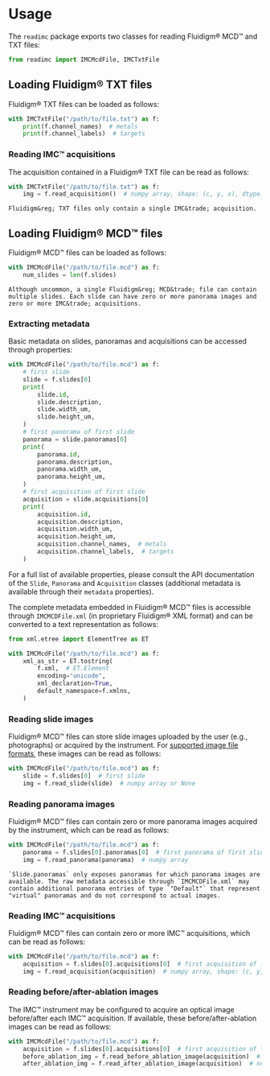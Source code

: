 # Usage

The `readimc` package exports two classes for reading Fluidigm&reg; MCD&trade; and TXT files:

```python
from readimc import IMCMcdFile, IMCTxtFile
```

## Loading Fluidigm&reg; TXT files

Fluidigm&reg; TXT files can be loaded as follows:

```python
with IMCTxtFile("/path/to/file.txt") as f:
    print(f.channel_names)  # metals
    print(f.channel_labels)  # targets
```

### Reading IMC&trade; acquisitions

The acquisition contained in a Fluidigm&reg; TXT file can be read as follows:

```python
with IMCTxtFile("/path/to/file.txt") as f:
    img = f.read_acquisition()  # numpy array, shape: (c, y, x), dtype: float32
```

```{note}
Fluidigm&reg; TXT files only contain a single IMC&trade; acquisition.
```

## Loading Fluidigm&reg; MCD&trade; files

Fluidigm&reg; MCD&trade; files can be loaded as follows:

```python
with IMCMcdFile("/path/to/file.mcd") as f:
    num_slides = len(f.slides)
```

```{note}
Although uncommon, a single Fluidigm&reg; MCD&trade; file can contain multiple slides. Each slide can have zero or more panorama images and zero or more IMC&trade; acquisitions.
```

### Extracting metadata

Basic metadata on slides, panoramas and acquisitions can be accessed through properties:

```python
with IMCMcdFile("/path/to/file.mcd") as f:
    # first slide
    slide = f.slides[0]
    print(
        slide.id,
        slide.description,
        slide.width_um, 
        slide.height_um,
    )
    # first panorama of first slide
    panorama = slide.panoramas[0]
    print(
        panorama.id,
        panorama.description,
        panorama.width_um, 
        panorama.height_um,
    )
    # first acquisition of first slide
    acquisition = slide.acquisitions[0]
    print(
        acquisition.id,
        acquisition.description,
        acquisition.width_um,
        acquisition.height_um,
        acquisition.channel_names,  # metals
        acquisition.channel_labels,  # targets
    )
```

For a full list of available properties, please consult the API documentation of the `Slide`, `Panorama` and `Acquisition` classes (additional metadata is available through their `metadata` properties).

The complete metadata embedded in Fluidigm&reg; MCD&trade; files is accessible through `IMCMCDFile.xml` (in proprietary Fluidigm&reg; XML format) and can be converted to a text representation as follows:

```python
from xml.etree import ElementTree as ET

with IMCMcdFile("/path/to/file.mcd") as f:
    xml_as_str = ET.tostring(
        f.xml,  # ET.Element
        encoding="unicode",
        xml_declaration=True,
        default_namespace=f.xmlns,
    )
```

### Reading slide images

Fluidigm&reg; MCD&trade; files can store slide images uploaded by the user (e.g., photographs) or acquired by the instrument. For [supported image file formats](https://imageio.readthedocs.io/en/stable/formats.html), these images can be read as follows:

```python
with IMCMcdFile("/path/to/file.mcd") as f:
    slide = f.slides[0]  # first slide
    img = f.read_slide(slide)  # numpy array or None
```

### Reading panorama images

Fluidigm&reg; MCD&trade; files can contain zero or more panorama images acquired by the instrument, which can be read as follows:

```python
with IMCMcdFile("/path/to/file.mcd") as f:
    panorama = f.slides[0].panoramas[0]  # first panorama of first slide
    img = f.read_panorama(panorama)  # numpy array
```

```{note}
`Slide.panoramas` only exposes panoramas for which panorama images are available. The raw metadata accessible through `IMCMCDFile.xml` may contain additional panorama entries of type `"Default"` that represent "virtual" panoramas and do not correspond to actual images.
```

### Reading IMC&trade; acquisitions

Fluidigm&reg; MCD&trade; files can contain zero or more IMC&trade; acquisitions, which can be read as follows:

```python
with IMCMcdFile("/path/to/file.mcd") as f:
    acquisition = f.slides[0].acquisitions[0]  # first acquisition of first slide
    img = f.read_acquisition(acquisition)  # numpy array, shape: (c, y, x), dtype: float32
```

### Reading before/after-ablation images

The IMC&trade; instrument may be configured to acquire an optical image before/after each IMC&trade; acquisition. If available, these before/after-ablation images can be read as follows:

```python
with IMCMcdFile("/path/to/file.mcd") as f:
    acquisition = f.slides[0].acquisitions[0]  # first acquisition of first slide
    before_ablation_img = f.read_before_ablation_image(acquisition)  # numpy array or None
    after_ablation_img = f.read_after_ablation_image(acquisition)  # numpy array or None
```
